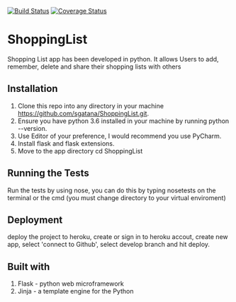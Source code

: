 [![Build Status](https://travis-ci.org/sgatana/ShoppingList.svg?branch=develop)](https://travis-ci.org/sgatana/ShoppingList)
[![Coverage Status](https://coveralls.io/repos/github/sgatana/ShoppingList/badge.svg?branch=develop)](https://coveralls.io/github/sgatana/ShoppingList?branch=develop)
# ShoppingList
Shopping List app has been developed in python. It allows Users to add, remember, delete and share their shopping lists with others

## Installation
1. Clone this repo into any directory in your machine https://github.com/sgatana/ShoppingList.git.
2. Ensure you have python 3.6  installed in your machine by running python --version.
3. Use Editor of your preference, I would recommend you use PyCharm.
5. Install flask and flask extensions.
4. Move to the app directory cd ShoppingList 

## Running the Tests
Run the tests by using nose, you can do this by typing nosetests on the terminal or the cmd (you must change directory to your virtual enviroment)
## Deployment
deploy the project to heroku, create or sign in to heroku accout, create new app, select 'connect to Github', select develop branch and hit deploy.

## Built with
1. Flask - python web microframework
2. Jinja - a template engine for the Python
